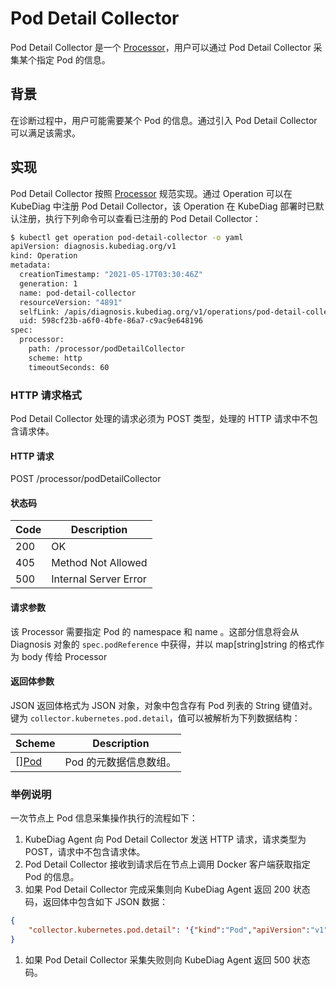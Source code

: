 # Pod Detail Collector

Pod Detail Collector 是一个 [Processor](../design/processor.md)，用户可以通过 Pod Detail Collector 采集某个指定 Pod 的信息。

## 背景

在诊断过程中，用户可能需要某个 Pod 的信息。通过引入 Pod Detail  Collector 可以满足该需求。

## 实现

Pod Detail Collector 按照 [Processor](../design/processor.md) 规范实现。通过 Operation 可以在 KubeDiag 中注册 Pod Detail Collector，该 Operation 在 KubeDiag 部署时已默认注册，执行下列命令可以查看已注册的 Pod Detail Collector：

```bash
$ kubectl get operation pod-detail-collector -o yaml
apiVersion: diagnosis.kubediag.org/v1
kind: Operation
metadata:
  creationTimestamp: "2021-05-17T03:30:46Z"
  generation: 1
  name: pod-detail-collector
  resourceVersion: "4891"
  selfLink: /apis/diagnosis.kubediag.org/v1/operations/pod-detail-collector
  uid: 598cf23b-a6f0-4bfe-86a7-c9ac9e648196
spec:
  processor:
    path: /processor/podDetailCollector
    scheme: http
    timeoutSeconds: 60
```

### HTTP 请求格式

Pod Detail Collector 处理的请求必须为 POST 类型，处理的 HTTP 请求中不包含请求体。

#### HTTP 请求

POST /processor/podDetailCollector

#### 状态码

| Code | Description |
|-|-|
| 200 | OK |
| 405 | Method Not Allowed |
| 500 | Internal Server Error |

#### 请求参数

该 Processor 需要指定 Pod 的 namespace 和 name  。这部分信息将会从 Diagnosis 对象的 `spec.podReference` 中获得，并以 map[string]string 的格式作为 body 传给 Processor

#### 返回体参数

JSON 返回体格式为 JSON 对象，对象中包含存有 Pod 列表的 String 键值对。键为 `collector.kubernetes.pod.detail`，值可以被解析为下列数据结构：

| Scheme | Description |
|-|-|
| [][Pod](https://github.com/kubernetes/api/blob/v0.19.11/core/v1/types.go#L3667) | Pod 的元数据信息数组。 |

### 举例说明

一次节点上 Pod 信息采集操作执行的流程如下：

1. KubeDiag Agent 向 Pod Detail Collector 发送 HTTP 请求，请求类型为 POST，请求中不包含请求体。
1. Pod Detail Collector 接收到请求后在节点上调用 Docker 客户端获取指定 Pod 的信息。
1. 如果 Pod Detail Collector 完成采集则向 KubeDiag Agent 返回 200 状态码，返回体中包含如下 JSON 数据：

```json
{
    "collector.kubernetes.pod.detail": '{"kind":"Pod","apiVersion":"v1","metadata":{"name":"kube-scheduler-my-node","namespace":"kube-system","selfLink":"/api/v1/namespaces/kube-system/pods/kube-scheduler-my-node","uid":"64fc326d-1ad6-4807-a9df-c075aea9722a","resourceVersion":"813133","creationTimestamp":"2021-05-17T02:38:42Z","labels":{"component":"kube-scheduler","tier":"control-plane"},"annotations":{"kubernetes.io/config.hash":"dc675150aa3673437a278feada9047bb","kubernetes.io/config.mirror":"dc675150aa3673437a278feada9047bb","kubernetes.io/config.seen":"2021-05-17T10:37:33.814176150+08:00","kubernetes.io/config.source":"file"}},"spec":{"volumes":[{"name":"kubeconfig","hostPath":{"path":"/etc/kubernetes/scheduler.conf","type":"FileOrCreate"}}],"containers":[{"name":"kube-scheduler","image":"k8s.gcr.io/kube-scheduler:v1.16.15","command":["kube-scheduler","--authentication-kubeconfig=/etc/kubernetes/scheduler.conf","--authorization-kubeconfig=/etc/kubernetes/scheduler.conf","--bind-address=127.0.0.1","--kubeconfig=/etc/kubernetes/scheduler.conf","--leader-elect=true","--port=0"],"resources":{"requests":{"cpu":"100m"}},"volumeMounts":[{"name":"kubeconfig","readOnly":true,"mountPath":"/etc/kubernetes/scheduler.conf"}],"livenessProbe":{"httpGet":{"path":"/healthz","port":10259,"host":"127.0.0.1","scheme":"HTTPS"},"initialDelaySeconds":15,"timeoutSeconds":15,"periodSeconds":10,"successThreshold":1,"failureThreshold":8},"terminationMessagePath":"/dev/termination-log","terminationMessagePolicy":"File","imagePullPolicy":"IfNotPresent"}],"restartPolicy":"Always","terminationGracePeriodSeconds":30,"dnsPolicy":"ClusterFirst","nodeName":"my-node","hostNetwork":true,"securityContext":{},"schedulerName":"default-scheduler","tolerations":[{"operator":"Exists","effect":"NoExecute"}],"priorityClassName":"system-cluster-critical","priority":2000000000,"enableServiceLinks":true},"status":{"phase":"Running","conditions":[{"type":"Initialized","status":"True","lastProbeTime":null,"lastTransitionTime":"2021-06-01T01:49:33Z"},{"type":"Ready","status":"True","lastProbeTime":null,"lastTransitionTime":"2021-06-01T01:50:07Z"},{"type":"ContainersReady","status":"True","lastProbeTime":null,"lastTransitionTime":"2021-06-01T01:50:07Z"},{"type":"PodScheduled","status":"True","lastProbeTime":null,"lastTransitionTime":"2021-06-01T01:49:33Z"}],"hostIP":"10.0.2.15","podIP":"10.0.2.15","podIPs":[{"ip":"10.0.2.15"}],"startTime":"2021-06-01T01:49:33Z","containerStatuses":[{"name":"kube-scheduler","state":{"running":{"startedAt":"2021-06-01T01:49:36Z"}},"lastState":{"terminated":{"exitCode":2,"reason":"Error","startedAt":"2021-05-31T02:08:27Z","finishedAt":"2021-05-31T10:29:55Z","containerID":"docker://b4a302f168490ab2d81f13dadafe122c3b53cbcd9ed55512b6fc972bbda4795d"}},"ready":true,"restartCount":31,"image":"k8s.gcr.io/kube-scheduler:v1.16.15","imageID":"docker-pullable://k8s.gcr.io/kube-scheduler@sha256:d9156baf649cd356bad6be119a62cf137b73956957604275ab8e3008bee96c8f","containerID":"docker://5c1138bd4cd6600f404225fdd335009f52512161b18376cd3e528577808dd338","started":true}],"qosClass":"Burstable"}},......'
}
```

1. 如果 Pod Detail Collector 采集失败则向 KubeDiag Agent 返回 500 状态码。
